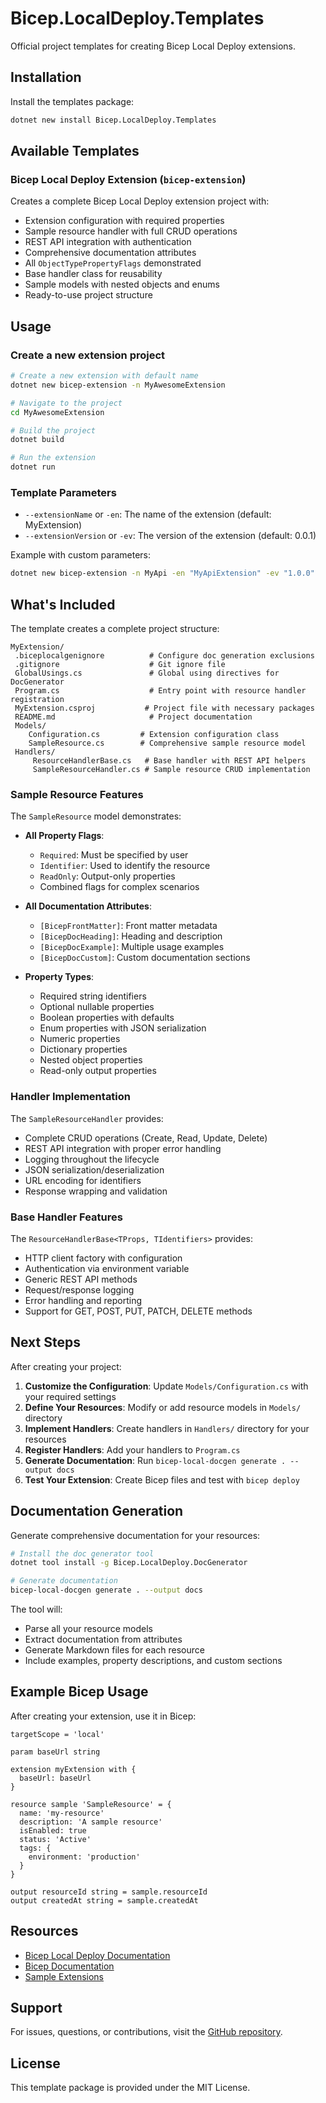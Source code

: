 ﻿# Bicep.LocalDeploy.Templates

Official project templates for creating Bicep Local Deploy extensions.

## Installation

Install the templates package:

```bash
dotnet new install Bicep.LocalDeploy.Templates
```

## Available Templates

### Bicep Local Deploy Extension (`bicep-extension`)

Creates a complete Bicep Local Deploy extension project with:

-  Extension configuration with required properties
-  Sample resource handler with full CRUD operations
-  REST API integration with authentication
-  Comprehensive documentation attributes
-  All `ObjectTypePropertyFlags` demonstrated
-  Base handler class for reusability
-  Sample models with nested objects and enums
-  Ready-to-use project structure

## Usage

### Create a new extension project

```bash
# Create a new extension with default name
dotnet new bicep-extension -n MyAwesomeExtension

# Navigate to the project
cd MyAwesomeExtension

# Build the project
dotnet build

# Run the extension
dotnet run
```

### Template Parameters

- `--extensionName` or `-en`: The name of the extension (default: MyExtension)
- `--extensionVersion` or `-ev`: The version of the extension (default: 0.0.1)

Example with custom parameters:

```bash
dotnet new bicep-extension -n MyApi -en "MyApiExtension" -ev "1.0.0"
```

## What's Included

The template creates a complete project structure:

```
MyExtension/
 .biceplocalgenignore          # Configure doc generation exclusions
 .gitignore                    # Git ignore file
 GlobalUsings.cs               # Global using directives for DocGenerator
 Program.cs                    # Entry point with resource handler registration
 MyExtension.csproj           # Project file with necessary packages
 README.md                     # Project documentation
 Models/
    Configuration.cs         # Extension configuration class
    SampleResource.cs        # Comprehensive sample resource model
 Handlers/
     ResourceHandlerBase.cs   # Base handler with REST API helpers
     SampleResourceHandler.cs # Sample resource CRUD implementation
```

### Sample Resource Features

The `SampleResource` model demonstrates:

- **All Property Flags**:
  - `Required`: Must be specified by user
  - `Identifier`: Used to identify the resource
  - `ReadOnly`: Output-only properties
  - Combined flags for complex scenarios

- **All Documentation Attributes**:
  - `[BicepFrontMatter]`: Front matter metadata
  - `[BicepDocHeading]`: Heading and description
  - `[BicepDocExample]`: Multiple usage examples
  - `[BicepDocCustom]`: Custom documentation sections

- **Property Types**:
  - Required string identifiers
  - Optional nullable properties
  - Boolean properties with defaults
  - Enum properties with JSON serialization
  - Numeric properties
  - Dictionary properties
  - Nested object properties
  - Read-only output properties

### Handler Implementation

The `SampleResourceHandler` provides:

- Complete CRUD operations (Create, Read, Update, Delete)
- REST API integration with proper error handling
- Logging throughout the lifecycle
- JSON serialization/deserialization
- URL encoding for identifiers
- Response wrapping and validation

### Base Handler Features

The `ResourceHandlerBase<TProps, TIdentifiers>` provides:

- HTTP client factory with configuration
- Authentication via environment variable
- Generic REST API methods
- Request/response logging
- Error handling and reporting
- Support for GET, POST, PUT, PATCH, DELETE methods

## Next Steps

After creating your project:

1. **Customize the Configuration**: Update `Models/Configuration.cs` with your required settings
2. **Define Your Resources**: Modify or add resource models in `Models/` directory
3. **Implement Handlers**: Create handlers in `Handlers/` directory for your resources
4. **Register Handlers**: Add your handlers to `Program.cs`
5. **Generate Documentation**: Run `bicep-local-docgen generate . --output docs`
6. **Test Your Extension**: Create Bicep files and test with `bicep deploy`

## Documentation Generation

Generate comprehensive documentation for your resources:

```bash
# Install the doc generator tool
dotnet tool install -g Bicep.LocalDeploy.DocGenerator

# Generate documentation
bicep-local-docgen generate . --output docs
```

The tool will:
- Parse all your resource models
- Extract documentation from attributes
- Generate Markdown files for each resource
- Include examples, property descriptions, and custom sections

## Example Bicep Usage

After creating your extension, use it in Bicep:

```bicep
targetScope = 'local'

param baseUrl string

extension myExtension with {
  baseUrl: baseUrl
}

resource sample 'SampleResource' = {
  name: 'my-resource'
  description: 'A sample resource'
  isEnabled: true
  status: 'Active'
  tags: {
    environment: 'production'
  }
}

output resourceId string = sample.resourceId
output createdAt string = sample.createdAt
```

## Resources

- [Bicep Local Deploy Documentation](https://github.com/Gijsreyn/bicep-local-docgen)
- [Bicep Documentation](https://learn.microsoft.com/azure/azure-resource-manager/bicep/)
- [Sample Extensions](https://github.com/Gijsreyn/bicep-local-docgen/tree/main/Databricks.Extension)

## Support

For issues, questions, or contributions, visit the [GitHub repository](https://github.com/Gijsreyn/bicep-local-docgen).

## License

This template package is provided under the MIT License.
